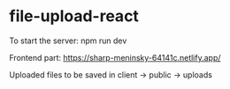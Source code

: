 # file-upload-react

To start the server: npm run dev

Frontend part: https://sharp-meninsky-64141c.netlify.app/

Uploaded files to be saved in client -> public -> uploads

